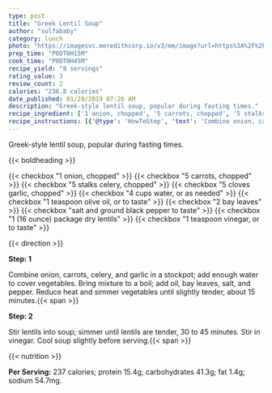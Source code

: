 ```yaml
---
type: post
title: "Greek Lentil Soup"
author: "sulfababy"
category: lunch
photo: "https://imagesvc.meredithcorp.io/v3/mm/image?url=https%3A%2F%2Fimages.media-allrecipes.com%2Fuserphotos%2F1039065.jpg"
prep_time: "P0DT0H15M"
cook_time: "P0DT0H45M"
recipe_yield: "8 servings"
rating_value: 3
review_count: 2
calories: "236.8 calories"
date_published: 01/29/2019 07:26 AM
description: "Greek-style lentil soup, popular during fasting times."
recipe_ingredient: ['1 onion, chopped', '5 carrots, chopped', '5 stalks celery, chopped', '5 cloves garlic, chopped', '4 cups water, or as needed', '1 teaspoon olive oil, or to taste', '2 bay leaves', 'salt and ground black pepper to taste', '1 (16 ounce) package dry lentils', '1 teaspoon vinegar, or to taste']
recipe_instructions: [{'@type': 'HowToStep', 'text': 'Combine onion, carrots, celery, and garlic in a stockpot; add enough water to cover vegetables. Bring mixture to a boil; add oil, bay leaves, salt, and pepper. Reduce heat and simmer vegetables until slightly tender, about 15 minutes.\n'}, {'@type': 'HowToStep', 'text': 'Stir lentils into soup; simmer until lentils are tender, 30 to 45 minutes. Stir in vinegar. Cool soup slightly before serving.\n'}]
---
```


Greek-style lentil soup, popular during fasting times. 

{{< boldheading >}}

{{< checkbox "1  onion, chopped" >}}
{{< checkbox "5  carrots, chopped" >}}
{{< checkbox "5 stalks celery, chopped" >}}
{{< checkbox "5 cloves garlic, chopped" >}}
{{< checkbox "4 cups water, or as needed" >}}
{{< checkbox "1 teaspoon olive oil, or to taste" >}}
{{< checkbox "2  bay leaves" >}}
{{< checkbox "salt and ground black pepper to taste" >}}
{{< checkbox "1 (16 ounce) package dry lentils" >}}
{{< checkbox "1 teaspoon vinegar, or to taste" >}}


{{< direction >}}

**Step: 1**

Combine onion, carrots, celery, and garlic in a stockpot; add enough water to cover vegetables. Bring mixture to a boil; add oil, bay leaves, salt, and pepper. Reduce heat and simmer vegetables until slightly tender, about 15 minutes.{{< span >}}

**Step: 2**

Stir lentils into soup; simmer until lentils are tender, 30 to 45 minutes. Stir in vinegar. Cool soup slightly before serving.{{< span >}}

{{< nutrition >}}

**Per Serving:** 237 calories; protein 15.4g; carbohydrates 41.3g; fat 1.4g; sodium 54.7mg.